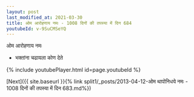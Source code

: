 ```yaml
---
layout: post
last_modified_at: 2021-03-30
title: ओम आरोहणाय नमः - 1008 दिनों की तपस्या में दिन 684
youtubeId: v-9SuCMSeYQ
---
```

 
 
 ओम आरोहणाय नमः  
 
 -  भक्तांना चढायला कोण देते 
 
  
 
  
 
 
 
 
 
 


{% include youtubePlayer.html id=page.youtubeId %}
 
[Next]({{ site.baseurl }}{% link  split1/_posts/2013-04-12-ओम थापोनिधये नमः - 1008 दिनों की तपस्या में दिन 683.md%})
 
